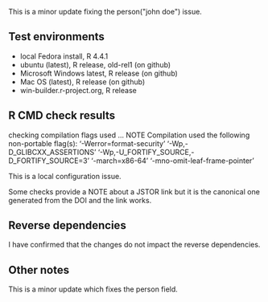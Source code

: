This is a minor update fixing the person("john doe") issue.

## Test environments
* local Fedora install, R 4.4.1
* ubuntu (latest), R release, old-rel1 (on github)
* Microsoft Windows latest, R release (on github)
* Mac OS (latest), R release (on github)
* win-builder.r-project.org, R release

## R CMD check results

 checking compilation flags used ... NOTE
  Compilation used the following non-portable flag(s):
    ‘-Werror=format-security’ ‘-Wp,-D_GLIBCXX_ASSERTIONS’
    ‘-Wp,-U_FORTIFY_SOURCE,-D_FORTIFY_SOURCE=3’ ‘-march=x86-64’
    ‘-mno-omit-leaf-frame-pointer’


This is a local configuration issue.

Some checks provide a NOTE about a JSTOR link but it is the 
canonical one generated from the DOI and the link works.


## Reverse dependencies

I have confirmed that the changes do not impact the reverse dependencies.

## Other notes

This is a minor update which fixes the person field.
